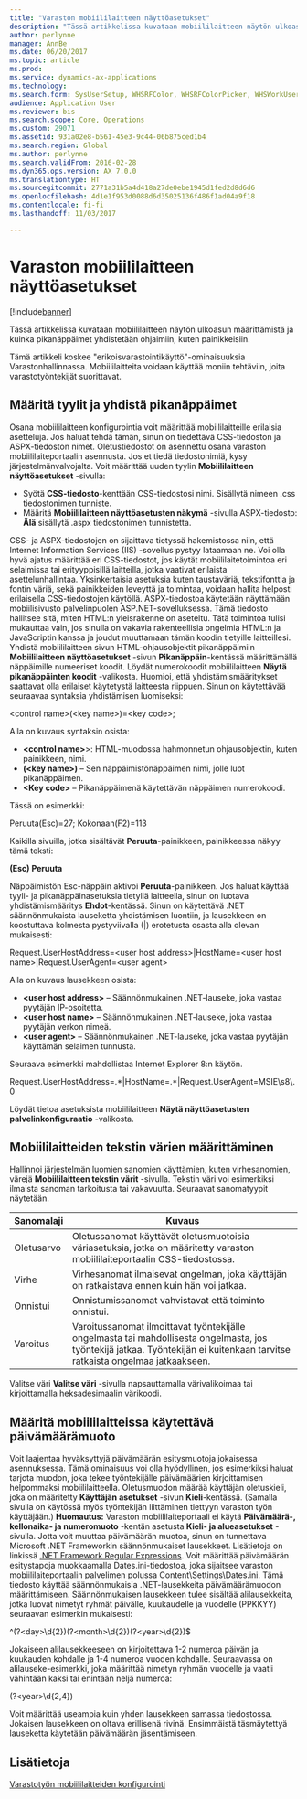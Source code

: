 ```yaml
---
title: "Varaston mobiililaitteen näyttöasetukset"
description: "Tässä artikkelissa kuvataan mobiililaitteen näytön ulkoasun määrittämistä ja kuinka pikanäppäimet yhdistetään ohjaimiin, kuten painikkeisiin."
author: perlynne
manager: AnnBe
ms.date: 06/20/2017
ms.topic: article
ms.prod: 
ms.service: dynamics-ax-applications
ms.technology: 
ms.search.form: SysUserSetup, WHSRFColor, WHSRFColorPicker, WHSWorkUserDisplaySettings
audience: Application User
ms.reviewer: bis
ms.search.scope: Core, Operations
ms.custom: 29071
ms.assetid: 931a02e8-b561-45e3-9c44-06b875ced1b4
ms.search.region: Global
ms.author: perlynne
ms.search.validFrom: 2016-02-28
ms.dyn365.ops.version: AX 7.0.0
ms.translationtype: HT
ms.sourcegitcommit: 2771a31b5a4d418a27de0ebe1945d1fed2d8d6d6
ms.openlocfilehash: 4d1e1f953d0088d6d35025136f486f1ad04a9f18
ms.contentlocale: fi-fi
ms.lasthandoff: 11/03/2017

---
```


# <a name="warehouse-mobile-device-display-settings"></a>Varaston mobiililaitteen näyttöasetukset

[!include[banner](../includes/banner.md)]


Tässä artikkelissa kuvataan mobiililaitteen näytön ulkoasun määrittämistä ja kuinka pikanäppäimet yhdistetään ohjaimiin, kuten painikkeisiin. 

Tämä artikkeli koskee "erikoisvarastointikäyttö"-ominaisuuksia Varastonhallinnassa. Mobiililaitteita voidaan käyttää moniin tehtäviin, joita varastotyöntekijät suorittavat.

## <a name="specify-styles-and-map-keyboard-shortcuts"></a>Määritä tyylit ja yhdistä pikanäppäimet
Osana mobiililaitteen konfigurointia voit määrittää mobiililaitteille erilaisia asetteluja. Jos haluat tehdä tämän, sinun on tiedettävä CSS-tiedoston ja ASPX-tiedoston nimet. Oletustiedostot on asennettu osana varaston mobiililaiteportaalin asennusta. Jos et tiedä tiedostonimiä, kysy järjestelmänvalvojalta. Voit määrittää uuden tyylin **Mobiililaitteen näyttöasetukset** -sivulla:

-    Syötä **CSS-tiedosto**-kenttään CSS-tiedostosi nimi. Sisällytä nimeen .css tiedostonimen tunniste.
-   Määritä **Mobiililaitteen näyttöasetusten näkymä** -sivulla ASPX-tiedosto: **Älä** sisällytä .aspx tiedostonimen tunnistetta.

CSS- ja ASPX-tiedostojen on sijaittava tietyssä hakemistossa niin, että Internet Information Services (IIS) -sovellus pystyy lataamaan ne. Voi olla hyvä ajatus määrittää eri CSS-tiedostot, jos käytät mobiililaitetoimintoa eri selaimissa tai erityyppisillä laitteilla, jotka vaativat erilaista asettelunhallintaa. Yksinkertaisia asetuksia kuten taustaväriä, tekstifonttia ja fontin väriä, sekä painikkeiden leveyttä ja toimintaa, voidaan hallita helposti erilaisella CSS-tiedostojen käytöllä. ASPX-tiedostoa käytetään näyttämään mobiilisivusto palvelinpuolen ASP.NET-sovelluksessa. Tämä tiedosto hallitsee sitä, miten HTML:n yleisrakenne on aseteltu. Tätä toimintoa tulisi mukauttaa vain, jos sinulla on vakavia rakenteellisia ongelmia HTML:n ja JavaScriptin kanssa ja joudut muuttamaan tämän koodin tietyille laitteillesi. Yhdistä mobiililaitteen sivun HTML-ohjausobjektit pikanäppäimiin **Mobiililaitteen näyttöasetukset** -sivun **Pikanäppäin**-kentässä määrittämällä näppäimille numeeriset koodit. Löydät numerokoodit mobiililaitteen **Näytä pikanäppäinten koodit** -valikosta. Huomioi, että yhdistämismääritykset saattavat olla erilaiset käytetystä laitteesta riippuen. Sinun on käytettävää seuraavaa syntaksia yhdistämisen luomiseksi:

&lt;control name&gt;(&lt;key name&gt;)=&lt;key code&gt;;

Alla on kuvaus syntaksin osista:

-   **&lt;control name&gt;**>: HTML-muodossa hahmonnetun ohjausobjektin, kuten painikkeen, nimi.
-   **(&lt;key name&gt;)** – Sen näppäimistönäppäimen nimi, jolle luot pikanäppäimen.
-   **&lt;Key code&gt;** – Pikanäppäimenä käytettävän näppäimen numerokoodi.

Tässä on esimerkki:

Peruuta(Esc)=27; Kokonaan(F2)=113

Kaikilla sivuilla, jotka sisältävät **Peruuta**-painikkeen, painikkeessa näkyy tämä teksti:

**(Esc) Peruuta**

Näppäimistön Esc-näppäin aktivoi **Peruuta**-painikkeen. Jos haluat käyttää tyyli- ja pikanäppäinasetuksia tietyllä laitteella, sinun on luotava yhdistämismääritys **Ehdot**-kentässä. Sinun on käytettävä .NET säännönmukaista lauseketta yhdistämisen luontiin, ja lausekkeen on koostuttava kolmesta pystyviivalla (|) erotetusta osasta alla olevan mukaisesti:

Request.UserHostAddress=&lt;user host address&gt;|HostName=&lt;user host name&gt;|Request.UserAgent=&lt;user agent&gt;

Alla on kuvaus lausekkeen osista:

-   **&lt;user host address&gt;** – Säännönmukainen .NET-lauseke, joka vastaa pyytäjän IP-osoitetta.
-   **&lt;user host name&gt;** – Säännönmukainen .NET-lauseke, joka vastaa pyytäjän verkon nimeä.
-   **&lt;user agent&gt;** – Säännönmukainen .NET-lauseke, joka vastaa pyytäjän käyttämän selaimen tunnusta.

Seuraava esimerkki mahdollistaa Internet Explorer 8:n käytön.

Request.UserHostAddress=.\*|HostName=.\*|Request.UserAgent=MSIE\\s8\\.0

Löydät tietoa asetuksista mobiililaitteen **Näytä näyttöasetusten palvelinkonfiguraatio** -valikosta.

## <a name="define-text-colors-for-messages"></a>Mobiililaitteiden tekstin värien määrittäminen
Hallinnoi järjestelmän luomien sanomien käyttämien, kuten virhesanomien, värejä **Mobiililaitteen tekstin värit** -sivulla. Tekstin väri voi esimerkiksi ilmaista sanoman tarkoitusta tai vakavuutta. Seuraavat sanomatyypit näytetään.

| Sanomalaji | Kuvaus                                                                                                                                                                            |
|--------------|----------------------------------------------------------------------------------------------------------------------------------------------------------------------------------------|
| Oletusarvo      | Oletussanomat käyttävät oletusmuotoisia väriasetuksia, jotka on määritetty varaston mobiililaiteportaalin CSS-tiedostossa.                                                   |
| Virhe        | Virhesanomat ilmaisevat ongelman, joka käyttäjän on ratkaistava ennen kuin hän voi jatkaa.                                                                                             |
| Onnistui      | Onnistumissanomat vahvistavat että toiminto onnistui.                                                                                                                                |
| Varoitus      | Varoitussanomat ilmoittavat työntekijälle ongelmasta tai mahdollisesta ongelmasta, jos työntekijä jatkaa. Työntekijän ei kuitenkaan tarvitse ratkaista ongelmaa jatkaakseen. |

Valitse väri **Valitse väri** -sivulla napsauttamalla värivalikoimaa tai kirjoittamalla heksadesimaalin värikoodi.

## <a name="define-the-date-format-to-use-on-mobile-devices"></a>Määritä mobiililaitteissa käytettävä päivämäärämuoto
Voit laajentaa hyväksyttyjä päivämäärän esitysmuotoja jokaisessa asennuksessa. Tämä ominaisuus voi olla hyödyllinen, jos esimerkiksi haluat tarjota muodon, joka tekee työntekijälle päivämäärien kirjoittamisen helpommaksi mobiililaitteella. Oletusmuodon määrää käyttäjän oletuskieli, joka on määritetty **Käyttäjän asetukset** -sivun **Kieli**-kentässä. (Samalla sivulla on käytössä myös työntekijän liittäminen tiettyyn varaston työn käyttäjään.) **Huomautus:** Varaston mobiililaiteportaali ei käytä **Päivämäärä-, kellonaika- ja numeromuoto** -kentän asetusta **Kieli- ja alueasetukset** -sivulla. Jotta voit muuttaa päivämäärän muotoa, sinun on tunnettava Microsoft .NET Frameworkin säännönmukaiset lausekkeet. Lisätietoja on linkissä [.NET Framework Regular Expressions](http://go.microsoft.com/fwlink/?LinkId=391260). Voit määrittää päivämäärän esitystapoja muokkaamalla Dates.ini-tiedostoa, joka sijaitsee varaston mobiililaiteportaalin palvelimen polussa Content\\Settings\\Dates.ini. Tämä tiedosto käyttää säännönmukaisia .NET-lausekkeita päivämäärämuodon määrittämiseen. Säännönmukaisen lausekkeen tulee sisältää alilausekkeita, jotka luovat nimetyt ryhmät päivälle, kuukaudelle ja vuodelle (PPKKYY) seuraavan esimerkin mukaisesti:

^(?&lt;day&gt;\\d{2})(?&lt;month&gt;\\d{2})(?&lt;year&gt;\\d{2})$

Jokaiseen alilausekkeeseen on kirjoitettava 1-2 numeroa päivän ja kuukauden kohdalle ja 1-4 numeroa vuoden kohdalle. Seuraavassa on alilauseke-esimerkki, joka määrittää nimetyn ryhmän vuodelle ja vaatii vähintään kaksi tai enintään neljä numeroa:

(?&lt;year&gt;\\d{2,4})

Voit määrittää useampia kuin yhden lausekkeen samassa tiedostossa. Jokaisen lausekkeen on oltava erillisenä rivinä. Ensimmäistä täsmäytettyä lauseketta käytetään päivämäärän jäsentämiseen.

<a name="see-also"></a>Lisätietoja
--------

[Varastotyön mobiililaitteiden konfigurointi](configure-mobile-devices-warehouse.md)




